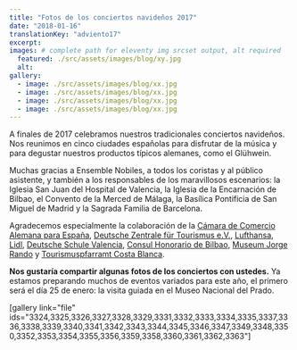 ```yaml
---
title: "Fotos de los conciertos navideños 2017"
date: "2018-01-16"
translationKey: "adviento17"
excerpt:
images: # complete path for eleventy img srcset output, alt required
  featured: ./src/assets/images/blog/xy.jpg
  alt:
gallery:
  - image: ./src/assets/images/blog/xx.jpg
  - image: ./src/assets/images/blog/xx.jpg
  - image: ./src/assets/images/blog/xx.jpg
  - image: ./src/assets/images/blog/xx.jpg
---
```


A finales de 2017 celebramos nuestros tradicionales conciertos navideños. Nos reunimos en cinco ciudades españolas para disfrutar de la música y para degustar nuestros productos típicos alemanes, como el Glühwein.

Muchas gracias a Ensemble Nobiles, a todos los coristas y al público asistente, y también a los responsables de los maravillosos escenarios: la Iglesia San Juan del Hospital de Valencia, la Iglesia de la Encarnación de Bilbao, el Convento de la Merced de Málaga, la Basílica Pontificia de San Miguel de Madrid y la Sagrada Familia de Barcelona.

Agradecemos especialmente la colaboración de la [Cámara de Comercio Alemana para España](http://www.ahk.es/es/), [Deutsche Zentrale für Tourismus e.V.](http://www.germany.travel/de/index.html), [Lufthansa](https://www.lufthansa.com/es/es/homepage), [Lidl](https://www.lidl.es/es/index.htm), [Deutsche Schule Valencia](http://dsvalencia.org/es/dsv-home-es/), [Consul Honorario de Bilbao](http://www.spanien.diplo.de/Vertretung/spanien/de/01-madrid/honorarkonsuln/seite-hk-bilbao.html), [Museum Jorge Rando](http://www.museojorgerando.org/) y [Tourismuspfarramt Costa Blanca](http://ev-kicb.com/).

**Nos gustaría compartir algunas fotos de los conciertos con ustedes.** Ya estamos preparando muchos de eventos variados para este año, el primero será el día 25 de enero: la visita guiada en el Museo Nacional del Prado.

\[gallery link="file" ids="3324,3325,3326,3327,3328,3329,3331,3332,3333,3334,3335,3337,3336,3338,3339,3340,3341,3342,3343,3344,3345,3346,3347,3349,3348,3350,3352,3353,3354,3355,3356,3359,3358,3360,3361,3362,3363"\]
